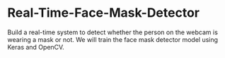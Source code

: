 # Real-Time-Face-Mask-Detector
Build a real-time system to detect whether the person on the webcam is wearing a mask or not. We will train the face mask detector model using Keras and OpenCV.
